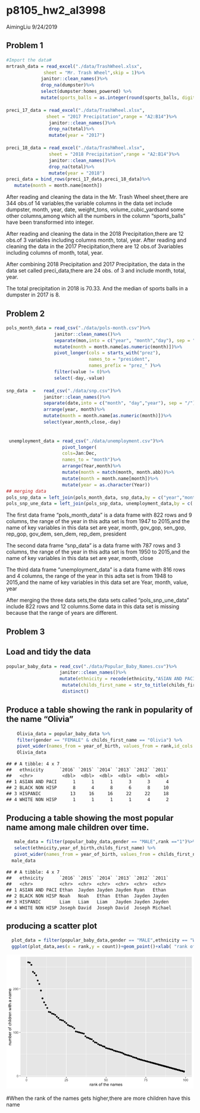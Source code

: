 p8105\_hw2\_al3998
================
AimingLiu
9/24/2019

## Problem 1

``` r
#Import the data#
mrtrash_data = read_excel("./data/TrashWheel.xlsx",
              sheet = "Mr. Trash Wheel",skip = 1)%>%
             janitor::clean_names()%>% 
             drop_na(dumpster)%>%
             select(dumpster:homes_powered) %>% 
             mutate(sports_balls = as.integer(round(sports_balls, digits = 0)))

preci_17_data = read_excel("./data/TrashWheel.xlsx",
               sheet = "2017 Precipitation",range = "A2:B14")%>%
                janitor::clean_names()%>%
                drop_na(total)%>%
                mutate(year = "2017")             

preci_18_data = read_excel("./data/TrashWheel.xlsx",
                sheet = "2018 Precipitation",range = "A2:B14")%>%
                janitor::clean_names()%>%
                drop_na(total)%>%
                mutate(year = "2018")
preci_data = bind_rows(preci_17_data,preci_18_data)%>%
   mutate(month = month.name[month])
```

After reading and cleaning the data in the Mr. Trash Wheel sheet,there
are 344 obs.of 14 variables,the variable columns in the data set include
dumpster, month, year, date, weight\_tons, volume\_cubic\_yardsand some
other columns,among which all the numbers in the column “sports\_balls”
have been transformed into integer.

After reading and cleaning the data in the 2018 Precipitation,there are
12 obs.of 3 variables including columns month, total, year. After
reading and cleaning the data in the 2017 Precipitation,there are 12
obs.of 3variables including columns of month, total, year.

After combining 2018 Precipitation and 2017 Precipitation, the data in
the data set called preci\_data,there are 24 obs. of 3 and include
month, total, year.

The total precipitation in 2018 is 70.33. And the median of sports balls
in a dumpster in 2017 is 8.

## Problem 2

``` r
pols_month_data = read_csv("./data/pols-month.csv")%>%
                  janitor::clean_names()%>%
                  separate(mon,into = c("year", "month","day"), sep = "-")%>%
                  mutate(month = month.name[as.numeric(month)])%>%
                  pivot_longer(cols = starts_with("prez"),
                               names_to = "president",
                               names_prefix = "prez_" )%>%
                  filter(value != 0)%>%
                  select(-day,-value)
 
snp_data  =   read_csv("./data/snp.csv")%>%               
              janitor::clean_names()%>%
              separate(date,into = c("month", "day","year"), sep = "/")%>%
              arrange(year, month)%>%
              mutate(month = month.name[as.numeric(month)])%>%
              select(year,month,close,-day)

 
 unemployment_data = read_csv("./data/unemployment.csv")%>%
                     pivot_longer(
                     cols=Jan:Dec,
                     names_to = "month")%>%
                     arrange(Year,month)%>%
                     mutate(month = match(month, month.abb))%>%
                     mutate(month = month.name[month])%>%
                     mutate(year = as.character(Year))
## merging data                    
pols_snp_data = left_join(pols_month_data, snp_data,by = c("year","month"))      
pols_snp_une_data = left_join(pols_snp_data, unemployment_data,by = c( "year","month"))
```

The first data frame “pols\_month\_data” is a data frame with 822 rows
and 9 columns, the range of the year in this adta set is from 1947 to
2015,and the name of key variables in this data set are year, month,
gov\_gop, sen\_gop, rep\_gop, gov\_dem, sen\_dem, rep\_dem, president

The second data frame “snp\_data” is a data frame with 787 rows and 3
columns, the range of the year in this adta set is from 1950 to 2015,and
the name of key variables in this data set are year, month, close

The third data frame “unemployment\_data” is a data frame with 816 rows
and 4 columns, the range of the year in this adta set is from 1948 to
2015,and the name of key variables in this data set are Year, month,
value, year

After merging the three data sets,the data sets called
“pols\_snp\_une\_data” include 822 rows and 12 columns.Some data in
this data set is missing because that the range of years are different.

## Problem 3

## Load and tidy the data

``` r
popular_baby_data = read_csv("./data/Popular_Baby_Names.csv")%>%
                    janitor::clean_names()%>%
                    mutate(ethnicity = recode(ethnicity,"ASIAN AND PACIFIC ISLANDER" = "ASIAN AND PACI","BLACK NON HISPANIC" = "BLACK NON HISP","WHITE NON HISPANIC" = "WHITE NON HISP"))%>%
                     mutate(childs_first_name = str_to_title(childs_first_name))%>%
                     distinct()
```

## Produce a table showing the rank in popularity of the name “Olivia”

``` r
    Olivia_data = popular_baby_data %>% 
    filter(gender == "FEMALE" & childs_first_name == "Olivia") %>%
    pivot_wider(names_from = year_of_birth, values_from = rank,id_cols = ethnicity)
    Olivia_data
```

    ## # A tibble: 4 x 7
    ##   ethnicity      `2016` `2015` `2014` `2013` `2012` `2011`
    ##   <chr>           <dbl>  <dbl>  <dbl>  <dbl>  <dbl>  <dbl>
    ## 1 ASIAN AND PACI      1      1      1      3      3      4
    ## 2 BLACK NON HISP      8      4      8      6      8     10
    ## 3 HISPANIC           13     16     16     22     22     18
    ## 4 WHITE NON HISP      1      1      1      1      4      2

## Producing a table showing the most popular name among male children over time.

``` r
   male_data = filter(popular_baby_data,gender == "MALE",rank =="1")%>%
   select(ethnicity,year_of_birth,childs_first_name) %>% 
   pivot_wider(names_from = year_of_birth, values_from = childs_first_name)
  male_data
```

    ## # A tibble: 4 x 7
    ##   ethnicity      `2016` `2015` `2014` `2013` `2012` `2011` 
    ##   <chr>          <chr>  <chr>  <chr>  <chr>  <chr>  <chr>  
    ## 1 ASIAN AND PACI Ethan  Jayden Jayden Jayden Ryan   Ethan  
    ## 2 BLACK NON HISP Noah   Noah   Ethan  Ethan  Jayden Jayden 
    ## 3 HISPANIC       Liam   Liam   Liam   Jayden Jayden Jayden 
    ## 4 WHITE NON HISP Joseph David  Joseph David  Joseph Michael

## producing a scatter plot

``` r
  plot_data = filter(popular_baby_data,gender == "MALE",ethnicity == "WHITE NON HISP",year_of_birth == "2016")
  ggplot(plot_data,aes(x = rank,y = count))+geom_point()+xlab( "rank of the names")+ ylab( "number of children with a name")
```

![](p8105_hw2_al3998_files/figure-gfm/unnamed-chunk-6-1.png)<!-- -->

\#When the rank of the names gets higher,there are more children have
this name
